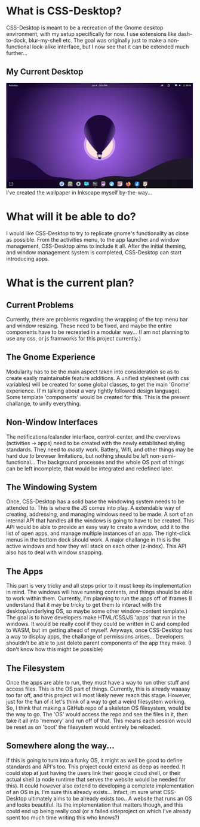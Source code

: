 # What is CSS-Desktop?
 CSS-Desktop is meant to be a recreation of the Gnome desktop environment, with my setup specifically for now. 
 I use extensions like dash-to-dock, blur-my-shell etc. The goal was originally just to make a non-functional
 look-alike interface, but I now see that it can be extended much further...
 ## My Current Desktop
 <img src="ActualDesktop.png" alt="Current Desktop" width="500"/>
 I've created the wallpaper in Inkscape myself by-the-way...

# What will it be able to do?
I would like CSS-Desktop to try to replicate gnome's functionality as close as possible. From the activities menu,
to the app launcher and window management, CSS-Desktop aims to include it all. After the initial theming, and window
management system is completed, CSS-Desktop can start introducing apps.

# What is the current plan?
## Current Problems
Currently, there are problems regarding the wrapping of the top menu bar and window resizing. These need to be fixed,
and maybe the entire components have to be recreated in a modular way... (I am not planning to use any css, or js 
framworks for this project currently.) 

## The Gnome Experience
Modularity has to be the main aspect taken into consideration so as to create easily maintainable feature additions. 
A unified stylesheet (with css variables) will be created for some global classes, to get the main 'Gnome' experience. 
(I'm talking about a very tightly followed design language). Some template 'components' would be created for this.
This is the present challange, to unify everything.

## Non-Window Interfaces
The notifications/calander interface, control-center, and the overviews (activities -> apps) need to be created with the
newly established styling standards. They need to _mostly_ work. Battery, Wifi, and other things may be hard due to browser
limitations, but nothing should be left non-semi-functional... The background processes and the whole OS part of things can 
be left incomplete, that would be integrated and redefined later.

## The Windowing System
Once, CSS-Desktop has a solid base the windowing system needs to be attended to. This is where the JS comes into play.
A extendable way of creating, addressing, and managing windows need to be made. A sort of an internal API that handles
all the windows is going to have to be created. This API would be able to provide an easy way to create a window, add it
to the list of open apps, and manage multiple instances of an app. The right-click menus in the bottom dock should work.
A major challange in this is the active windows and how they will stack on each other (z-index). This API also has to deal
with window snapping. 

## The Apps
This part is very tricky and all steps prior to it must keep its implementation in mind. The windows will have running contents,
and things should be able to work within them. Currently, I'm planning to run the apps off of iframes (I understand that it
may be tricky to get them to interact with the desktop/underlying OS, so maybe some other window-content template.) The goal is to
have developers make HTML/CSS/JS 'apps' that run in the windows. It would be really cool if they could be written in C and compiled 
to WASM, but im getting ahead of myself. Anyways, once CSS-Desktop has a way to display apps, the challange of permissions arises...
Developers shouldn't be able to just delete parent components of the app they make. (I don't know how this might be possible)

## The Filesystem
Once the apps are able to run, they must have a way to run other stuff and access files. This is the OS part of things. Currently, this
is already waaaay too far off, and this project will most likely never reach this stage. However, just for the fun of it let's think of
a way to get a weird filesystem working. So, I think that making a GitHub repo of a skeleton OS filesystem, would be the way to go. The
'OS' would access the repo and see the files in it, then take it all into 'memory' and run off of that. This means each session would be
reset as on 'boot' the filesystem would entirely be reloaded.

## Somewhere along the way...
If this is going to turn into a funky OS, it might as well be good to define standards and API's too. This project could extend as deep
as needed. It could stop at just having the users link their google cloud shell, or their actual shell (a node runtime that serves 
the website would be needed for this). It could however also extend to developing a complete implementation of an OS in js. I'm sure this
already exists... Infact, im sure what CSS-Desktop ultimately aims to be already exists too.. A website that runs an OS and looks beautiful.
Its the implementation that matters though, and this could end up being really cool (or a failed sideproject on which I've already spent too much
time writing this who knows?)
